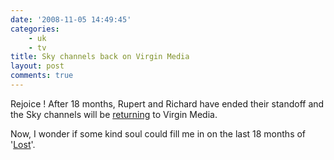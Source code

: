 ```yaml
---
date: '2008-11-05 14:49:45'
categories:
    - uk
    - tv
title: Sky channels back on Virgin Media
layout: post
comments: true
---
```

Rejoice ! After 18 months, Rupert and Richard have ended their standoff
and the Sky channels will be
[returning](http://www.digitalspy.co.uk/digitaltv/a134623/sky1-sky-news-back-on-virgin-cable.html)
to Virgin Media.

Now, I wonder if some kind soul could fill me in on the last 18 months
of '[Lost](http://www.nbrightside.com/blog/2007/03/02/lost-without-lost)'.
